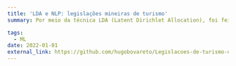 ```yaml
---
title: 'LDA e NLP: legislações mineiras de turismo'
summary: Por meio da técnica LDA (Latent Dirichlet Allocation), foi feita uma análise de conteúdo das 510 legislações mineiras de turismo, no período de 1934 a 2024 para identificação dos tópicos mais relevantes em cada década.

tags:
  - ML
date: 2022-01-01
external_link: https://github.com/hugobovareto/Legislacoes-de-turismo-de-MG
---
```

